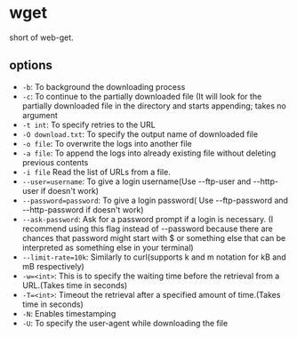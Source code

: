 # wget
short of web-get.

## options
- `-b`: To background the downloading process
- `-c`: To continue to the partially downloaded file (It will look for the partially downloaded file in the directory and starts appending; takes no argument
- `-t int`: To specify retries to the URL
- `-O download.txt`: To specify the output name of downloaded file
- `-o file`: To overwrite the logs into another file
- `-a file`: To append the logs into already existing file without deleting previous contents 
- `-i file` Read the list of URLs from a file.
- `--user=username`: To give a login username(Use --ftp-user and --http-user if doesn't work)
- `--password=password`: To give a login password( Use --ftp-password and --http-password if doesn't work)
- `--ask-password`: Ask for a password prompt if a login is necessary. (I recommend using this flag instead of --password because there are chances that password might start with $ or something else that can be interpreted as something else in your terminal) 
- `--limit-rate=10k`: Similarly to curl(supports k and m notation for kB and mB respectively)
- `-w=<int>`: This is to specify the waiting time before the retrieval from a URL.(Takes time in seconds)
- `-T=<int>`: Timeout the retrieval after a specified amount of time.(Takes time in seconds)
- `-N`: Enables timestamping 
- `-U`: To specify the user-agent while downloading the file